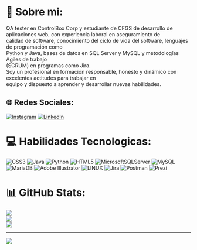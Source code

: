 # 💫 Sobre mi:
QA tester en ControlBox Corp y estudiante de CFGS de desarrollo de aplicaciones web, con experiencia laboral en aseguramiento de<br>calidad de software, conocimiento del ciclo de vida del software, lenguajes de programación como <br>Python y Java, bases de datos en SQL Server y MySQL y metodologías Agiles de trabajo <br>(SCRUM) en programas como Jira. <br>Soy un profesional en formación responsable, honesto y dinámico con excelentes actitudes para trabajar en<br>equipo y dispuesto a aprender y desarrollar nuevas habilidades.


## 🌐 Redes Sociales:
[![Instagram](https://img.shields.io/badge/Instagram-%23E4405F.svg?logo=Instagram&logoColor=white)](https://instagram.com/diego_redcore) [![LinkedIn](https://img.shields.io/badge/LinkedIn-%230077B5.svg?logo=linkedin&logoColor=white)](https://linkedin.com/in/http://www.linkedin.com/in/diego-hernández-a2b062216) 

# 💻 Habilidades Tecnologicas:
![CSS3](https://img.shields.io/badge/css3-%231572B6.svg?style=for-the-badge&logo=css3&logoColor=white) ![Java](https://img.shields.io/badge/java-%23ED8B00.svg?style=for-the-badge&logo=java&logoColor=white) ![Python](https://img.shields.io/badge/python-3670A0?style=for-the-badge&logo=python&logoColor=ffdd54) ![HTML5](https://img.shields.io/badge/html5-%23E34F26.svg?style=for-the-badge&logo=html5&logoColor=white) ![MicrosoftSQLServer](https://img.shields.io/badge/Microsoft%20SQL%20Sever-CC2927?style=for-the-badge&logo=microsoft%20sql%20server&logoColor=white) ![MySQL](https://img.shields.io/badge/mysql-%2300f.svg?style=for-the-badge&logo=mysql&logoColor=white) ![MariaDB](https://img.shields.io/badge/MariaDB-003545?style=for-the-badge&logo=mariadb&logoColor=white) ![Adobe Illustrator](https://img.shields.io/badge/adobeillustrator-%23FF9A00.svg?style=for-the-badge&logo=adobeillustrator&logoColor=white) ![LINUX](https://img.shields.io/badge/Linux-FCC624?style=for-the-badge&logo=linux&logoColor=black) ![Jira](https://img.shields.io/badge/jira-%230A0FFF.svg?style=for-the-badge&logo=jira&logoColor=white) ![Postman](https://img.shields.io/badge/Postman-FF6C37?style=for-the-badge&logo=postman&logoColor=white) ![Prezi](https://img.shields.io/badge/Prezi-%23000000.svg?style=for-the-badge&logo=Prezi&logoColor=white)
# 📊 GitHub Stats:
![](https://github-readme-stats.vercel.app/api?username=DiegoYAH&theme=merko&hide_border=false&include_all_commits=false&count_private=false)<br/>
![](https://github-readme-streak-stats.herokuapp.com/?user=DiegoYAH&theme=merko&hide_border=false)<br/>
![](https://github-readme-stats.vercel.app/api/top-langs/?username=DiegoYAH&theme=merko&hide_border=false&include_all_commits=false&count_private=false&layout=compact)

---
[![](https://visitcount.itsvg.in/api?id=DiegoYAH&icon=0&color=0)](https://visitcount.itsvg.in)

<!-- Proudly created with GPRM ( https://gprm.itsvg.in ) -->

